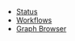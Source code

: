 - [Status](./aiida_status.ipynb)
- [Workflows](./browse_workflows.ipynb)
- [Graph Browser](./aiida_graph_browser.ipynb)
